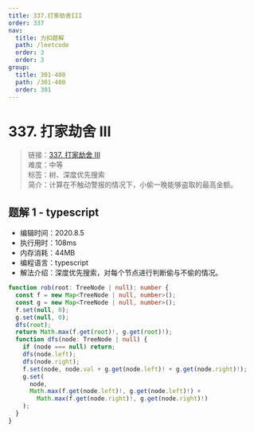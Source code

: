 ```yaml
---
title: 337.打家劫舍III
order: 337
nav:
  title: 力扣题解
  path: /leetcode
  order: 3
  order: 3
group:
  title: 301-400
  path: /301-400
  order: 301
---
```


# 337. 打家劫舍 III

> 链接：[337. 打家劫舍 III](https://leetcode-cn.com/problems/house-robber-iii/)  
> 难度：中等  
> 标签：树、深度优先搜索  
> 简介：计算在不触动警报的情况下，小偷一晚能够盗取的最高金额。

## 题解 1 - typescript

- 编辑时间：2020.8.5
- 执行用时：108ms
- 内存消耗：44MB
- 编程语言：typescript
- 解法介绍：深度优先搜索，对每个节点进行判断偷与不偷的情况。

```typescript
function rob(root: TreeNode | null): number {
  const f = new Map<TreeNode | null, number>();
  const g = new Map<TreeNode | null, number>();
  f.set(null, 0);
  g.set(null, 0);
  dfs(root);
  return Math.max(f.get(root)!, g.get(root)!);
  function dfs(node: TreeNode | null) {
    if (node === null) return;
    dfs(node.left);
    dfs(node.right);
    f.set(node, node.val + g.get(node.left)! + g.get(node.right)!);
    g.set(
      node,
      Math.max(f.get(node.left)!, g.get(node.left)!) +
        Math.max(f.get(node.right)!, g.get(node.right)!)
    );
  }
}
```

